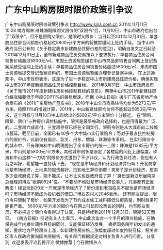 # 广东中山购房限时限价政策引争议

广东中山购房限时限价政策引争议
http://www.sina.com.cn  2011年11月11日10:28  南方周末
继珠海既限购又限价的“双限令”后，11月10日，中山市政府也出台了“双限令”，但不是限购又限价，是限时又限价：当日起至2011年12月31日，单套商品住房合同销售价格超过5800元/平方米的将被暂缓网上签约手续。
据中山市政府当日公布的《关于稳定我市新建商品住房价格的意见》，明确自发文之日起至2011年12月31日止，全市新建商品住房交易按以下要求执行：单套商品住房合同销售价格超过5800元/㎡，市国土资源局暂缓在中山市商品房销售合同网上登记备案系统受理网上签约手续；单套商品住房合同销售价格超过5800元/㎡，未向市国土资源局提交登记备案资料的，市国土资源局暂缓办理登记备案手续。
在上述通知中，中山市政府表示，这是为了进一步稳定中山市新建商品住房价格，确保实现中山市2011年度新建商品住房价格控制目标。
2011年3月31日，中山市政府发布《关于我市2011年度新建住房价格控制目标的意见》，明确中山市2011年新建住房价格涨幅要低于年度GDP11%的目标增速。而据《中山日报》援引广东省房地产协会发布的《2011广东房地产蓝皮书》，2010年中山全市商品住宅均价为5273元/平方米。按照11%的增速计算，2011年，中山新建住房均价将不能超过5853元/平方米，这个目标与11月10日中山市给出的5800元/平方米限价十分接近。
在“限购、限贷、限价”三种房价调控措施中，限贷是最早被政府选择的，也是用得最为广泛的。二套房六成首付、三套房停贷已经在全国实行。限购令则是从大城市向二线城市蔓延，截至目前，全国已有40多个大中城市实行限购令；而对于最直接控制房价的限价令，此前仅有烟台、韶关、丹东、增城、珠海等市采用。
在实行限价令的城市中，只有珠海和中山明确提出了全市房价的统一上限：珠海是11285元/平方米，中山则是5800元/平方米，其他城市则多是限定了各楼盘的同比上涨幅度。珠海和中山这种“一刀切”的限价方式遭到了不少非议，认为行政色彩过浓，但也有人为之叫好，希望能一直持续下去。
“现在是市场经济和计划经济并行啊！开发商拿地是市场经济，土地卖的越贵越好，拍到地王算你倒霉！卖房子是计划经济，想卖多少是政府说了算，能不能买，让不让买也是政府说了算！”身份是新浪乐居南京总经理的博友“张鹏0924”说。
“不要动不动就拿市场经济说事儿，凡事都有正反两面！绿豆涨到20元一斤就是市场经济了？房价涨到老百姓买不起也是市场经济吗？市场经济不能成为投机者的借口。”博友农村人2046表示。
还有网友提出，限价令只限制了房价，如果开发商为了节约成本偷工减料降低住房质量，到时后果可能更严重。
5800元/平方米的限价令在网上引起舆论热议的同时，也有网友表示，不必把这个限价令看得过于认真，只是持续到2011年12月31日，限期52天而已。
《南方日报》引述有关人士表示，中山此次出台一个半月的限价措施，在确保完成年内楼价调控目标的同时，又能保证经济发展。
根据国务院年初发出的通知，要求地方严控房价上涨，如新建住房价格上涨幅度超过年度控制目标，相关省区市人民政府要向国务院报告，有关部门根据规定对相关负责人进行问责。
分享到: 欢迎发表评论我要评论
微博推荐 | 今日微博热点

